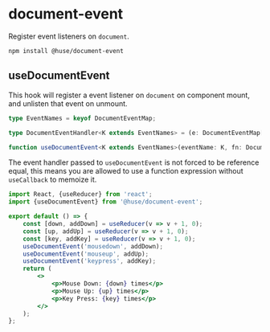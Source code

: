 # document-event

Register event listeners on `document`.

```shell
npm install @huse/document-event
```

## useDocumentEvent

This hook will register a event listener on `document` on component mount, and unlisten that event on unmount.

```typescript
type EventNames = keyof DocumentEventMap;

type DocumentEventHandler<K extends EventNames> = (e: DocumentEventMap[K]) => any;

function useDocumentEvent<K extends EventNames>(eventName: K, fn: DocumentEventHandler<K>, options?: boolean | AddEventListenerOptions): void
```

The event handler passed to `useDocumentEvent` is not forced to be reference equal, this means you are allowed to use a function expression without `useCallback` to memoize it.

```jsx
import React, {useReducer} from 'react';
import {useDocumentEvent} from '@huse/document-event';

export default () => {
    const [down, addDown] = useReducer(v => v + 1, 0);
    const [up, addUp] = useReducer(v => v + 1, 0);
    const [key, addKey] = useReducer(v => v + 1, 0);
    useDocumentEvent('mousedown', addDown);
    useDocumentEvent('mouseup', addUp);
    useDocumentEvent('keypress', addKey);
    return (
        <>
            <p>Mouse Down: {down} times</p>
            <p>Mouse Up: {up} times</p>
            <p>Key Press: {key} times</p>
        </>
    );
};
```
